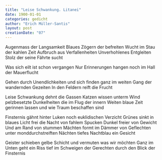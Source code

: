```yaml
---
title: "Leise Schwankung. Litanei"
date: 1900-01-01
categories: gedicht
author: "Erich Müller-Santis"
layout: post
creationDate: "07"
---
```

Augenmass der Langsamkeit
Blaues Zögern der befreiten
Wucht im Stau der kahlen Zeit
Aufbruch aus Verfallenheiten
Unverhohlenes Entgleiten
Stolz der seine Fährte sucht

Was sich eilt ist schon vergangen
Nur Erinnerungen hangen
noch im Hall der Mauerflucht

Gehen durch Unendlichkeiten
und sich finden ganz im weiten
Gang der wandernden Gezeiten
In den Feldern reift die Frucht

Leise Schwankung dehnt die Gassen
Katzen wissen unterm Wind
pelzbesetzte Dunkelheiten
die im Flug der innern Weiten
blaue Zeit gerinnen lassen
und wie Traum beschaffen sind

Finsternis gähnt hinter Luken
noch euklidischen Verzicht
Grünes sinkt in blaues Licht
frei die Nacht von fahlem Spucken
Dunkel freier von Gewicht
Und am Rand von stummen Mächten
formt im Dämmer von Geflechten
unter monddurchstreiften Nächten
tiefes Nachtblau ein Gesicht

Geister schieben gelbe Schicht
und vermuten was wir möchten
Ganz im Unten geht ein Riss
tief im Schweigen der Gerechten
durch den Blick der Finsternis
